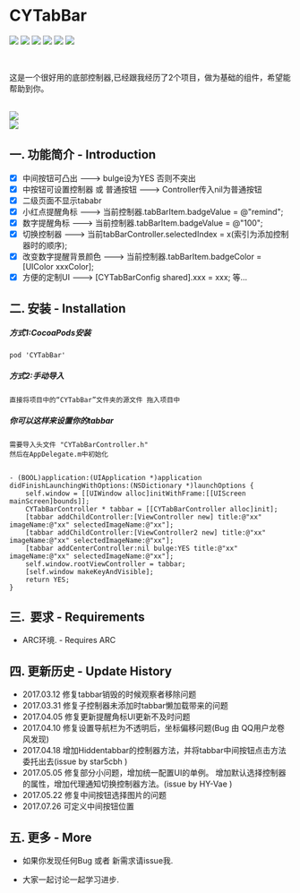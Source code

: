 # CYTabBar
[![](https://img.shields.io/travis/rust-lang/rust.svg?style=flat)](https://github.com/zhangchunyu2016/CYTabbar)
[![](https://img.shields.io/badge/language-Object--C-1eafeb.svg?style=flat)](https://developer.apple.com/Objective-C)
[![](https://img.shields.io/badge/license-MIT-353535.svg?style=flat)](https://developer.apple.com/iphone/index.action)
[![](https://img.shields.io/badge/platform-iOS-lightgrey.svg?style=flat)](https://github.com/zhangchunyu2016/CYTabbar)
[![](https://img.shields.io/badge/Pod-1.1.2-blue.svg?style=flat)](https://cocoapods.org/?q=cytabbar)
[![](https://img.shields.io/badge/QQ-707214577-red.svg)](http://wpa.qq.com/msgrd?v=3&uin=707214577&site=qq&menu=yes)


</br>
<p>这是一个很好用的底部控制器,已经跟我经历了2个项目，做为基础的组件，希望能帮助到你。</p></br>
<img src="http://upload-images.jianshu.io/upload_images/2028853-deab948167f6ddb3.png?imageMogr2/auto-orient/strip%7CimageView2/2/w/1240"></br>
<img src="http://upload-images.jianshu.io/upload_images/2028853-3ad54ef949ad7cbe.png?imageMogr2/auto-orient/strip%7CimageView2/2/w/320"></br>

## 一.  功能简介 - Introduction

- [x] 中间按钮可凸出  					--->  bulge设为YES 否则不突出
- [x] 中按钮可设置控制器 或 普通按钮		---> Controller传入nil为普通按钮
- [x] 二级页面不显示tababr 
- [x] 小红点提醒角标  					---> 当前控制器.tabBarItem.badgeValue = @"remind";
- [x] 数字提醒角标 						---> 当前控制器.tabBarItem.badgeValue = @"100";
- [x] 切换控制器  						---> 当前tabBarController.selectedIndex = x(索引为添加控制器时的顺序);
- [x] 改变数字提醒背景颜色 				---> 当前控制器.tabBarItem.badgeColor = [UIColor xxxColor];
- [x] 方便的定制UI 						---> [CYTabBarConfig shared].xxx = xxx;
等...

## 二.  安装 - Installation

##### 方式1:CocoaPods安装
```
pod 'CYTabBar'
```


##### 方式2:手动导入
```
直接将项目中的“CYTabBar”文件夹的源文件 拖入项目中
```

##### 你可以这样来设置你的tabbar
```
需要导入头文件 "CYTabBarController.h" 
然后在AppDelegate.m中初始化


- (BOOL)application:(UIApplication *)application didFinishLaunchingWithOptions:(NSDictionary *)launchOptions {
    self.window = [[UIWindow alloc]initWithFrame:[[UIScreen mainScreen]bounds]];
    CYTabBarController * tabbar = [[CYTabBarController alloc]init];
    [tabbar addChildController:[ViewController new] title:@"xx" imageName:@"xx" selectedImageName:@"xx"];
    [tabbar addChildController:[ViewController2 new] title:@"xx" imageName:@"xx" selectedImageName:@"xx"];
    [tabbar addCenterController:nil bulge:YES title:@"xx" imageName:@"xx" selectedImageName:@"xx"];
    self.window.rootViewController = tabbar;
    [self.window makeKeyAndVisible];
    return YES;
}
```


## 三.  要求 - Requirements

- ARC环境. - Requires ARC


## 四.  更新历史 - Update History

- 2017.03.12  修复tabbar销毁的时候观察者移除问题
- 2017.03.31  修复子控制器未添加时tabbar懒加载带来的问题
- 2017.04.05  修复更新提醒角标UI更新不及时问题
- 2017.04.10  修复设置导航栏为不透明后，坐标偏移问题(Bug 由 QQ用户龙卷风发现)
- 2017.04.18  增加Hiddentabbar的控制器方法，并将tabbar中间按钮点击方法委托出去(issue by star5cbh )
- 2017.05.05  修复部分小问题，增加统一配置UI的单例。 增加默认选择控制器的属性，增加代理通知切换控制器方法。(issue by HY-Vae )
- 2017.05.22  修复中间按钮选择图片的问题
- 2017.07.26  可定义中间按钮位置
			  

## 五.  更多 - More

- 如果你发现任何Bug 或者 新需求请issue我.

- 大家一起讨论一起学习进步.
  
